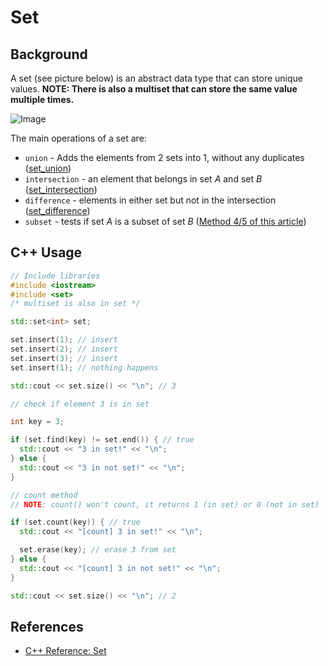 # Set

## Background

A set (see picture below) is an abstract data type that can store unique values. **NOTE: There is also a multiset that can store the same value multiple times.**

![Image](https://www.codeproject.com/KB/recipes/dotnetset/Sets02.png)

The main operations of a set are:

-   `union` - Adds the elements from $2$ sets into $1$, without any duplicates ([set_union](https://www.cplusplus.com/reference/algorithm/set_union/))
-   `intersection` - an element that belongs in set $A$ and set $B$ ([set_intersection](https://www.cplusplus.com/reference/algorithm/set_intersection/))
-   `difference` - elements in either set but not in the intersection ([set_difference](https://www.cplusplus.com/reference/algorithm/set_difference/))
-   `subset` - tests if set $A$ is a subset of set $B$ ([Method $4$/$5$ of this article](https://www.geeksforgeeks.org/find-whether-an-array-is-subset-of-another-array-set-1/))

## C++ Usage

```cpp
// Include libraries
#include <iostream>
#include <set>
/* multiset is also in set */

std::set<int> set;

set.insert(1); // insert
set.insert(2); // insert
set.insert(3); // insert
set.insert(1); // nothing happens

std::cout << set.size() << "\n"; // 3

// check if element 3 is in set

int key = 3;

if (set.find(key) != set.end()) { // true
  std::cout << "3 in set!" << "\n";
} else {
  std::cout << "3 in not set!" << "\n";
}

// count method
// NOTE: count() won't count, it returns 1 (in set) or 0 (not in set)

if (set.count(key)) { // true
  std::cout << "[count] 3 in set!" << "\n";

  set.erase(key); // erase 3 from set
} else {
  std::cout << "[count] 3 in not set!" << "\n";
}

std::cout << set.size() << "\n"; // 2
```

## References

-   [C++ Reference: Set](http://www.cplusplus.com/reference/set/set/)
